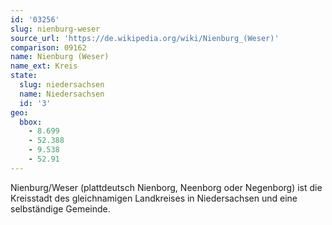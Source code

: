 ```yaml
---
id: '03256'
slug: nienburg-weser
source_url: 'https://de.wikipedia.org/wiki/Nienburg_(Weser)'
comparison: 09162
name: Nienburg (Weser)
name_ext: Kreis
state:
  slug: niedersachsen
  name: Niedersachsen
  id: '3'
geo:
  bbox:
    - 8.699
    - 52.388
    - 9.538
    - 52.91
---
```


Nienburg/Weser (plattdeutsch Nienborg, Neenborg oder Negenborg) ist die Kreisstadt des gleichnamigen Landkreises in Niedersachsen und eine selbständige Gemeinde.

